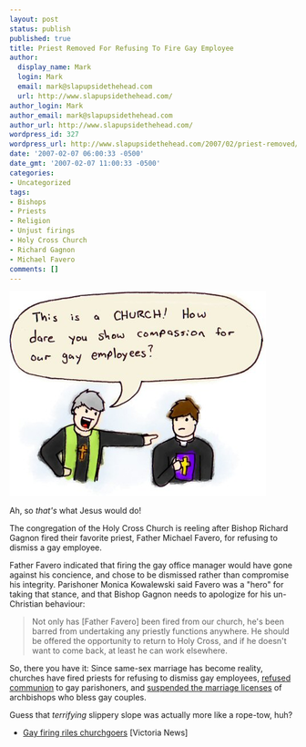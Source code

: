 ```yaml
---
layout: post
status: publish
published: true
title: Priest Removed For Refusing To Fire Gay Employee
author:
  display_name: Mark
  login: Mark
  email: mark@slapupsidethehead.com
  url: http://www.slapupsidethehead.com/
author_login: Mark
author_email: mark@slapupsidethehead.com
author_url: http://www.slapupsidethehead.com/
wordpress_id: 327
wordpress_url: http://www.slapupsidethehead.com/2007/02/priest-removed/
date: '2007-02-07 06:00:33 -0500'
date_gmt: '2007-02-07 11:00:33 -0500'
categories:
- Uncategorized
tags:
- Bishops
- Priests
- Religion
- Unjust firings
- Holy Cross Church
- Richard Gagnon
- Michael Favero
comments: []
---
```

![That ol' church compassion](/wp-content/media/2007/02/church-compassion.jpg)

Ah, so _that's_ what Jesus would do!

The congregation of the Holy Cross Church is reeling after Bishop Richard Gagnon fired their favorite priest, Father Michael Favero, for refusing to dismiss a gay employee.

Father Favero indicated that firing the gay office manager would have gone against his concience, and chose to be dismissed rather than compromise his integrity. Parishoner Monica Kowalewski said Favero was a "hero" for taking that stance, and that Bishop Gagnon needs to apologize for his un-Christian behaviour:

> Not only has [Father Favero] been fired from our church, he's been barred from undertaking any priestly functions anywhere. He should be offered the opportunity to return to Holy Cross, and if he doesn't want to come back, at least he can work elsewhere.

So, there you have it: Since same-sex marriage has become reality, churches have fired priests for refusing to dismiss gay employees, [refused communion](http://www.slapupsidethehead.com/2006/12/church-refuses-communion/ "Wafer Nazi Alert!") to gay parishoners, and [suspended the marriage licenses](http://www.slapupsidethehead.com/2006/10/church-suspends-archibishop/ "Contrary to what they were bleating about earlier") of archbishops who bless gay couples.

Guess that _terrifying_ slippery slope was actually more like a rope-tow, huh?

- [Gay firing riles churchgoers](http://www.vicnews.com/portals-code/list.cgi?paper=36&cat=23&id=824266) [Victoria News]
